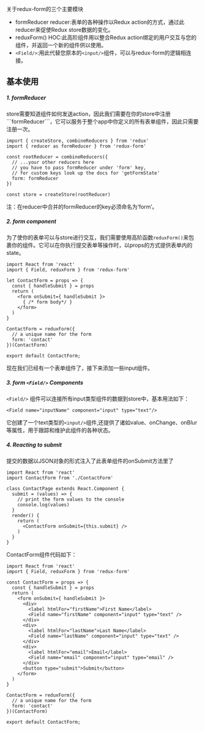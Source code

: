 关于redux-form的三个主要模块
* formReducer reducer:表单的各种操作以Redux action的方式，通过此reducer来促使Redux store数据的变化。
* reduxForm() HOC:此高阶组件用以整合Redux action绑定的用户交互与您的组件，并返回一个新的组件供以使用。
* ```<Field/>```:用此代替您原本的```<input/>```组件，可以与redux-form的逻辑相连接。

## 基本使用
##### 1. formReducer

<p>store需要知道组件如何发送action，因此我们需要在你的store中注册```formReducer```，它可以服务于整个app中你定义的所有表单组件，因此只需要注册一次。</p>

```
import { createStore, combineReducers } from 'redux'
import { reducer as formReducer } from 'redux-form'

const rootReducer = combineReducers({
  // ...your other reducers here
  // you have to pass formReducer under 'form' key,
  // for custom keys look up the docs for 'getFormState'
  form: formReducer
})

const store = createStore(rootReducer)
```
注：在reducer中合并的formReducer的key必须命名为‘form’。

##### 2. form component

为了使你的表单可以与store进行交互，我们需要使用高阶函数```reduxForm()```来包裹你的组件。它可以在你执行提交表单等操作时，以props的方式提供表单内的state。

```
import React from 'react'
import { Field, reduxForm } from 'redux-form'

let ContactForm = props => {
  const { handleSubmit } = props
  return (
    <form onSubmit={ handleSubmit }>
      { /* form body*/ }
    </form>
  )
}

ContactForm = reduxForm({
  // a unique name for the form
  form: 'contact'
})(ContactForm)

export default ContactForm;
```
现在我们已经有一个表单组件了，接下来添加一些input组件。

##### 3. form ```<Field/>``` Components


```<Field/>``` 组件可以连接所有input类型组件的数据到store中，基本用法如下：

```
<Field name="inputName" component="input" type="text"/>
```
它创建了一个text类型的```<input/>```组件,还提供了诸如value、onChange、onBlur等属性，用于跟踪和维护此组件的各种状态。

##### 4. Reacting to submit
提交的数据以JSON对象的形式注入了此表单组件的onSubmit方法里了
```
import React from 'react'
import ContactForm from './ContactForm'

class ContactPage extends React.Component {
  submit = (values) => {
    // print the form values to the console
    console.log(values)
  }
  render() {
    return (
      <ContactForm onSubmit={this.submit} />
    )
  }
}
```
ContactForm组件代码如下：
```
import React from 'react'
import { Field, reduxForm } from 'redux-form'

const ContactForm = props => {
  const { handleSubmit } = props
  return (
    <form onSubmit={ handleSubmit }>
      <div>
        <label htmlFor="firstName">First Name</label>
        <Field name="firstName" component="input" type="text" />
      </div>
      <div>
        <label htmlFor="lastName">Last Name</label>
        <Field name="lastName" component="input" type="text" />
      </div>
      <div>
        <label htmlFor="email">Email</label>
        <Field name="email" component="input" type="email" />
      </div>
      <button type="submit">Submit</button>
    </form>
  )
}

ContactForm = reduxForm({
  // a unique name for the form
  form: 'contact'
})(ContactForm)

export default ContactForm;
```

